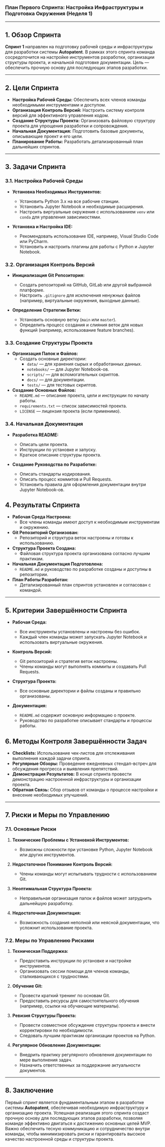 ### **План Первого Спринта: Настройка Инфраструктуры и Подготовка Окружения (Неделя 1)**

---

## **1. Обзор Спринта**

**Спринт 1** направлен на подготовку рабочей среды и инфраструктуры для разработки системы **Autopatent**. В рамках этого спринта команда сосредоточится на настройке инструментов разработки, организации структуры проекта, и начальной подготовке документации. Цель — обеспечить прочную основу для последующих этапов разработки.

---

## **2. Цели Спринта**

- **Настройка Рабочей Среды:** Обеспечить всех членов команды необходимыми инструментами и доступом.
- **Организация Контроль Версий:** Настроить систему контроля версий для эффективного управления кодом.
- **Создание Структуры Проекта:** Организовать файловую структуру проекта для упрощения разработки и сопровождения.
- **Начальная Документация:** Подготовить базовые документы, описывающие проект и его цели.
- **Планирование Работы:** Разработать детализированный план дальнейших спринтов.

---

## **3. Задачи Спринта**

### **3.1. Настройка Рабочей Среды**

- **Установка Необходимых Инструментов:**

  - Установить Python 3.x на все рабочие станции.
  - Установить Jupyter Notebook и необходимые расширения.
  - Настроить виртуальные окружения с использованием `venv` или `conda` для управления зависимостями.

- **Установка и Настройка IDE:**
  - Рекомендовать использование IDE, например, Visual Studio Code или PyCharm.
  - Установить и настроить плагины для работы с Python и Jupyter Notebook.

### **3.2. Организация Контроль Версий**

- **Инициализация Git Репозитория:**

  - Создать репозиторий на GitHub, GitLab или другой выбранной платформе.
  - Настроить `.gitignore` для исключения ненужных файлов (например, виртуальные окружения, выходные данные).

- **Определение Стратегии Ветки:**
  - Установить основную ветку (`main` или `master`).
  - Определить процесс создания и слияния веток для новых функций (например, использование feature branches).

### **3.3. Создание Структуры Проекта**

- **Организация Папок и Файлов:**
  - Создать основные директории:
    - `data/` — для хранения сырых и обработанных данных.
    - `notebooks/` — для Jupyter Notebook-ов.
    - `scripts/` — для вспомогательных скриптов.
    - `docs/` — для документации.
    - `tests/` — для тестовых скриптов.
- **Создание Основных Файлов:**
  - `README.md` — описание проекта, цели и инструкции по началу работы.
  - `requirements.txt` — список зависимостей проекта.
  - `LICENSE` — лицензия проекта (если применимо).

### **3.4. Начальная Документация**

- **Разработка README:**

  - Описать цели проекта.
  - Инструкции по установке и запуску.
  - Краткое описание структуры проекта.

- **Создание Руководства по Разработке:**
  - Описать стандарты кодирования.
  - Описать процесс коммитов и Pull Requests.
  - Установить правила для оформления документации внутри Jupyter Notebook-ов.

## **4. Результаты Спринта**

- **Рабочая Среда Настроена:**
  - Все члены команды имеют доступ к необходимым инструментам и окружению.
- **Git Репозиторий Организован:**
  - Репозиторий и структура веток настроены и готовы к использованию.
- **Структура Проекта Создана:**
  - Файловая структура проекта организована согласно лучшим практикам.
- **Начальная Документация Подготовлена:**
  - `README.md` и руководство по разработке созданы и доступны в репозитории.
- **План Работы Разработан:**
  - Детализированный план спринтов установлен и согласован с командой.

---

## **5. Критерии Завершённости Спринта**

- **Рабочая Среда:**

  - Все инструменты установлены и настроены без ошибок.
  - Каждый член команды может запускать Jupyter Notebook и использовать виртуальные окружения.

- **Контроль Версий:**

  - Git репозиторий и стратегия веток настроены.
  - Члены команды могут выполнять коммиты и создавать Pull Requests.

- **Структура Проекта:**
  - Все основные директории и файлы созданы и правильно организованы.
- **Документация:**

  - `README.md` содержит основную информацию о проекте.
  - Руководство по разработке описывает стандарты и процессы работы.

## **6. Методы Контроля Завершённости Задач**

- **Checklists:** Использование чек-листов для отслеживания выполнения каждой задачи спринта.
- **Регулярные Обзоры:** Проведение ежедневных стендап-встреч для обсуждения прогресса и выявления препятствий.
- **Демонстрация Результатов:** В конце спринта провести демонстрацию настроенной инфраструктуры и организации проекта.
- **Обратная Связь:** Сбор отзывов от команды о процессе настройки и внесение необходимых улучшений.

---

## **7. Риски и Меры по Управлению**

### **7.1. Основные Риски**

1. **Технические Проблемы с Установкой Инструментов:**

   - Возможны сложности при установке Python, Jupyter Notebook или других инструментов.

2. **Недостаточное Понимание Контроль Версий:**

   - Члены команды могут испытывать трудности с использованием Git.

3. **Неоптимальная Структура Проекта:**

   - Неправильная организация папок и файлов может затруднить дальнейшую разработку.

4. **Недостаточная Документация:**
   - Возможность создания неполной или неясной документации, что усложнит использование проекта.

### **7.2. Меры по Управлению Рисками**

1. **Техническая Поддержка:**

   - Предоставить инструкции по установке и настройке инструментов.
   - Организовать сессии помощи для членов команды, сталкивающихся с трудностями.

2. **Обучение Git:**

   - Провести краткий тренинг по основам Git.
   - Предоставить ресурсы для самостоятельного обучения (например, ссылки на обучающие материалы).

3. **Ревизия Структуры Проекта:**

   - Провести совместное обсуждение структуры проекта и внести корректировки по необходимости.
   - Следовать лучшим практикам организации проектов на Python.

4. **Регулярное Обновление Документации:**
   - Внедрить практику регулярного обновления документации по мере выполнения задач.
   - Назначить ответственных за поддержание актуальности документов.

---

## **8. Заключение**

Первый спринт является фундаментальным этапом в разработке системы **Autopatent**, обеспечивая необходимую инфраструктуру и организацию проекта. Успешная реализация этого спринта создаст прочную основу для последующих этапов разработки, позволяя команде эффективно двигаться к достижению основных целей MVP. Важно обеспечить тесную коммуникацию и сотрудничество внутри команды, чтобы минимизировать риски и гарантировать высокое качество настроенной среды и структуры проекта.
